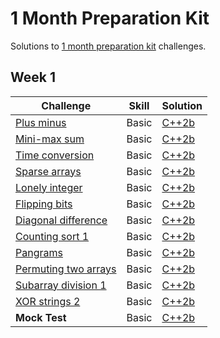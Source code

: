 # 1 Month Preparation Kit

Solutions to [1 month preparation kit](https://www.hackerrank.com/interview/preparation-kits/one-month-preparation-kit) challenges.

## Week 1

| Challenge | Skill | Solution |
|-----------|-------|----------|
| [Plus minus](https://www.hackerrank.com/challenges/one-month-preparation-kit-plus-minus) | Basic | [C++2b](./week-1/plus-minus.cpp) |
| [Mini-max sum](https://www.hackerrank.com/challenges/one-month-preparation-kit-mini-max-sum) | Basic | [C++2b](./week-1/mini-max-sum.cpp) |
| [Time conversion](https://www.hackerrank.com/challenges/one-month-preparation-kit-time-conversion) | Basic | [C++2b](./week-1/time-conversion.cpp) |
| [Sparse arrays](https://www.hackerrank.com/challenges/one-month-preparation-kit-sparse-arrays) | Basic | [C++2b](./week-1/sparse-arrays.cpp) |
| [Lonely integer](https://www.hackerrank.com/challenges/one-month-preparation-kit-lonely-integer) | Basic | [C++2b](./week-1/lonely-integer.cpp) |
| [Flipping bits](https://www.hackerrank.com/challenges/one-month-preparation-kit-flipping-bits) | Basic | [C++2b](./week-1/flipping-bits.cpp) |
| [Diagonal difference](https://www.hackerrank.com/challenges/one-month-preparation-kit-diagonal-difference) | Basic | [C++2b](./week-1/diagonal-difference.cpp) |
| [Counting sort 1](https://www.hackerrank.com/challenges/one-month-preparation-kit-countingsort1) | Basic | [C++2b](./week-1/counting-sort-1.cpp) |
| [Pangrams](https://www.hackerrank.com/challenges/one-month-preparation-kit-pangrams) | Basic | [C++2b](./week-1/pangrams.cpp) |
| [Permuting two arrays](https://www.hackerrank.com/challenges/one-month-preparation-kit-two-arrays) | Basic | [C++2b](./week-1/permuting-two-arrays.cpp) |
| [Subarray division 1](https://www.hackerrank.com/challenges/one-month-preparation-kit-the-birthday-bar) | Basic | [C++2b](./week-1/subarray-division.cpp) |
| [XOR strings 2](https://www.hackerrank.com/challenges/one-month-preparation-kit-strings-xor) | Basic | [C++2b](./week-1/xor-strings.diff) |
| **Mock Test** | Basic | [C++2b](./week-1/find-median.cpp) |

